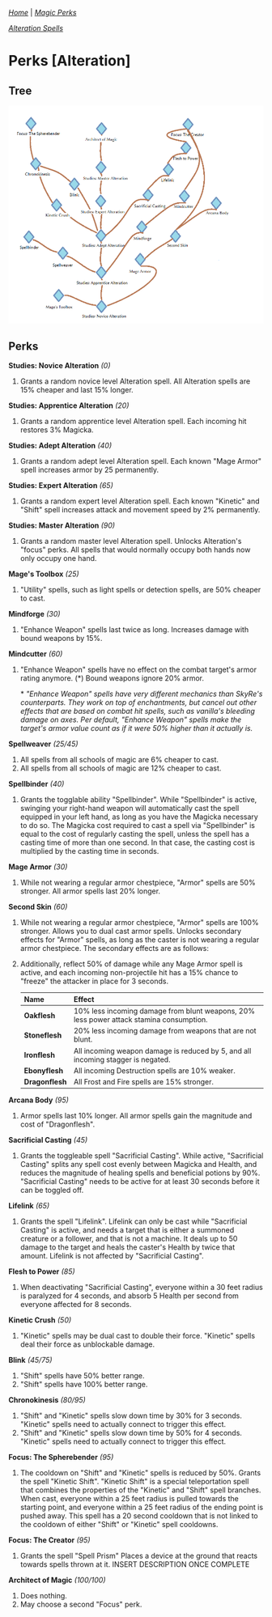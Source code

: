 _[Home](../)_ |
_[Magic Perks](../magic)_

_[Alteration Spells](./spells/alteration.md)_

# Perks [Alteration]

## Tree

![Alteration Perk Tree](../assets/tree_alteration.png "Alteration Perk Tree Structure")

## Perks

**Studies: Novice Alteration** _(0)_

1. Grants a random novice level Alteration spell. All Alteration spells are 15% cheaper and last 15% longer.

**Studies: Apprentice Alteration** _(20)_
1. Grants a random apprentice level Alteration spell. Each incoming hit restores 3% Magicka.

**Studies: Adept Alteration** _(40)_
1. Grants a random adept level Alteration spell. Each known "Mage Armor" spell increases armor by 25 permanently.

**Studies: Expert Alteration** _(65)_
1. Grants a random expert level Alteration spell. Each known "Kinetic" and "Shift" spell increases attack and movement speed by 2% permanently.

**Studies: Master Alteration** _(90)_
1. Grants a random master level Alteration spell. Unlocks Alteration's "focus" perks. All spells that would normally occupy both hands now only occupy one hand.

**Mage's Toolbox** _(25)_
1. "Utility" spells, such as light spells or detection spells, are 50% cheaper to cast.

**Mindforge** _(30)_
1. "Enhance Weapon" spells last twice as long. Increases damage with bound weapons by 15%.

**Mindcutter** _(60)_
1. "Enhance Weapon" spells have no effect on the combat target's armor rating anymore. (*) Bound weapons ignore 20% armor.

    \* _"Enhance Weapon" spells have very different mechanics than SkyRe's counterparts. They
    work on top of enchantments, but cancel out other effects that are based on
    combat hit spells, such as vanilla's bleeding damage on axes.
    Per default, "Enhance Weapon" spells make the target's armor value count as if it
    were 50% higher than it actually is._

**Spellweaver** _(25/45)_
1. All spells from all schools of magic are 6% cheaper to cast. 
2. All spells from all schools of magic are 12% cheaper to cast.

**Spellbinder** _(40)_
1. Grants the togglable ability "Spellbinder". While "Spellbinder" is active, swinging
your right-hand weapon will automatically cast the spell equipped in your left hand,
as long as you have the Magicka necessary to do so. The Magicka cost required to
cast a spell via "Spellbinder" is equal to the cost of regularly casting the spell,
unless the spell has a casting time of more than one second. In that case, the casting
cost is multiplied by the casting time in seconds.

**Mage Armor** _(30)_
1. While not wearing a regular armor chestpiece, "Armor" spells are 50% stronger. All armor spells last 20% longer.

**Second Skin** _(60)_
1. While not wearing a regular armor chestpiece, "Armor" spells are 100% stronger.
Allows you to dual cast armor spells.
Unlocks secondary effects for "Armor" spells, 
as long as the caster is not wearing a regular armor chestpiece. The secondary 
effects are as follows:

2. Additionally, reflect 50% of damage while any Mage Armor spell is active, and each incoming non-projectile hit has a 15% chance to "freeze" the attacker in place for 3 seconds.

    | Name | Effect |
    |:-----|:-------|
    | **Oakflesh** | 10% less incoming damage from blunt weapons, 20% less power attack stamina consumption. |
    | **Stoneflesh** | 20% less incoming damage from weapons that are not blunt. |
    | **Ironflesh** | All incoming weapon damage is reduced by 5, and all incoming stagger is negated. |
    | **Ebonyflesh** | All incoming Destruction spells are 10% weaker. |
    | **Dragonflesh** | All Frost and Fire spells are 15% stronger. |

**Arcana Body** _(95)_
1. Armor spells last 10% longer. All armor spells gain the magnitude and cost of "Dragonflesh".

**Sacrificial Casting** _(45)_
1. Grants the toggleable spell "Sacrificial Casting". 
	While active, "Sacrificial Casting" splits any spell cost evenly between Magicka and Health, and reduces the magnitude of healing spells and beneficial potions by 90%. "Sacrificial Casting" needs to be active for at least 30 seconds before it can be toggled off.

**Lifelink** _(65)_
1. Grants the spell "Lifelink". 
	Lifelink can only be cast while "Sacrificial Casting" is active, and needs a target that is either a summoned creature or a follower, and that is not a machine. It deals up to 50 damage to the target and heals the caster's Health by twice that amount. Lifelink is not affected by "Sacrificial Casting".

**Flesh to Power** _(85)_
1. When deactivating "Sacrificial Casting", everyone within a 30 feet radius is paralyzed for 4 seconds, and absorb 5 Health per second from everyone affected for 8 seconds.

**Kinetic Crush** _(50)_
1. "Kinetic" spells may be dual cast to double their force. "Kinetic" spells deal their force as unblockable damage.

**Blink** _(45/75)_
1. "Shift" spells have 50% better range.
2. "Shift" spells have 100% better range.

**Chronokinesis** _(80/95)_
1. "Shift" and "Kinetic" spells slow down time by 30% for 3 seconds. "Kinetic" spells need
	to actually connect to trigger this effect.
2. "Shift" and "Kinetic" spells slow down time by 50% for 4 seconds. "Kinetic" spells need
	to actually connect to trigger this effect.

**Focus: The Spherebender** _(95)_
1. The cooldown on "Shift" and "Kinetic" spells is reduced by 50%. Grants the spell
	"Kinetic Shift".
	"Kinetic Shift" is a special teleportation spell that combines the properties of the 
	"Kinetic" and "Shift" spell branches. When cast, everyone within a 25 feet radius 
	is pulled towards the starting point, and everyone within a 25 feet radius of the 
	ending point is pushed away. This spell has a 20 second cooldown that is not linked to the cooldown of
	either "Shift" or "Kinetic" spell cooldowns.

**Focus: The Creator** _(95)_
1. Grants the spell "Spell Prism"
	Places a device at the ground that reacts towards spells thrown at it.
	INSERT DESCRIPTION ONCE COMPLETE

**Architect of Magic** _(100/100)_
1. Does nothing.
2. May choose a second "Focus" perk.
